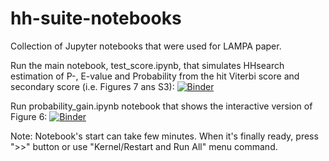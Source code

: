 # hh-suite-notebooks

Collection of Jupyter notebooks that were used for LAMPA paper.

Run the main notebook, test_score.ipynb, that simulates HHsearch estimation of P-, E-value
and Probability from the hit Viterbi score and secondary score (i.e. Figures 7 ans S3): [![Binder](https://mybinder.org/badge_logo.svg)](https://mybinder.org/v2/gh/dvs/hh-suite-notebooks/LAMPA?filepath=test_score.ipynb)

Run probability_gain.ipynb notebook that shows the interactive version of Figure 6: [![Binder](https://mybinder.org/badge_logo.svg)](https://mybinder.org/v2/gh/dvs/hh-suite-notebooks/LAMPA?filepath=probability_gain.ipynb)

Note: Notebook's start can take few minutes. When it's finally ready,
press ">>" button or use "Kernel/Restart and Run All" menu command.
